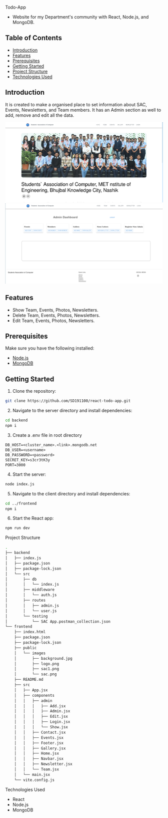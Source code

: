 Todo-App
- Website for my Department's community with React, Node.js, and MongoDB.
## Table of Contents
- [Introduction](#introduction)
- [Features](#features)
- [Prerequisites](#prerequisites)
- [Getting Started](#getting-started)
- [Project Structure](#project-structure)
- [Technologies Used](#technologies-used)
## Introduction
It is created to make a organised place to set information about SAC, Events, Newsletters, and Team members. It has an Admin section as well to add, remove and edit all the data.

![Homepage](https://github.com/SD191100/images/blob/main/Homepage-sac.png?raw=true)
![Admin Dashboard](https://github.com/SD191100/images/blob/main/admin-dashboard-sac.png?raw=true)

## Features
- Show Team, Events, Photos, Newsletters.
- Delete Team, Events, Photos, Newsletters.
- Edit Team, Events, Photos, Newsletters.

## Prerequisites
Make sure you have the following installed:
- [Node.js](https://nodejs.org/)
- [MongoDB](https://www.mongodb.com/try/download/community)
  
## Getting Started
1. Clone the repository:

```bash
git clone https://github.com/SD191100/react-todo-app.git
```

2. Navigate to the server directory and install dependencies:

```bash
cd backend
npm i
```
3. Create a .env file in root directory
```
DB_HOST=<cluster_name>.<link>.mongodb.net
DB_USER=<username>
DB_PASSWORD=<password>
SECRET_KEY=s3cr3tK3y
PORT=3000
```
4. Start the server:

```bash
node index.js
```
5. Navigate to the client directory and install dependencies:

```bash
cd ../frontend
npm i
```
6. Start the React app:

```bash
npm run dev
```

Project Structure
```bash
.
├── backend
│   ├── index.js
│   ├── package.json
│   ├── package-lock.json
│   └── src
│       ├── db
│       │   └── index.js
│       ├── middleware
│       │   └── auth.js
│       ├── routes
│       │   ├── admin.js
│       │   └── user.js
│       └── testing
│           └── SAC App.postman_collection.json
└── frontend
    ├── index.html
    ├── package.json
    ├── package-lock.json
    ├── public
    │   └── images
    │       ├── background.jpg
    │       ├── logo.png
    │       ├── sac1.png
    │       └── sac.png
    ├── README.md
    ├── src
    │   ├── App.jsx
    │   ├── components
    │   │   ├── admin
    │   │   │   ├── Add.jsx
    │   │   │   ├── Admin.jsx
    │   │   │   ├── Edit.jsx
    │   │   │   ├── Login.jsx
    │   │   │   └── Show.jsx
    │   │   ├── Contact.jsx
    │   │   ├── Events.jsx
    │   │   ├── Footer.jsx
    │   │   ├── Gallery.jsx
    │   │   ├── Home.jsx
    │   │   ├── Navbar.jsx
    │   │   ├── Newsletter.jsx
    │   │   └── Team.jsx
    │   └── main.jsx
    └── vite.config.js
```

Technologies Used
- React
- Node.js
- MongoDB
